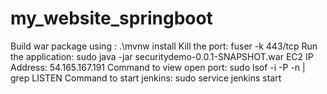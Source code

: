 # my_website_springboot

Build war package using :  .\mvnw install
Kill the port: fuser -k 443/tcp
Run the application: sudo java -jar securitydemo-0.0.1-SNAPSHOT.war
EC2 IP Address: 54.165.167.191
Command to view open port: sudo lsof -i -P -n | grep LISTEN
Command to start jenkins: sudo service jenkins start


